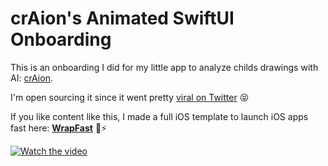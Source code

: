 # crAion's Animated SwiftUI Onboarding

This is an onboarding I did for my little app to analyze childs drawings with AI: [crAion](https://apps.apple.com/app/id6473756867).

I'm open sourcing it since it went pretty [viral on Twitter](https://x.com/juanjovn/status/1805194292606255314) 😝

If you like content like this, I made a full iOS template to launch iOS apps fast here: **[WrapFast](https://WrapFa.st?ref=craion_onboarding)** 🌯⚡️

[![Watch the video](https://img.youtube.com/vi/ZVfuvWMj3fU/maxresdefault.jpg)](https://www.youtube.com/watch?v=ZVfuvWMj3fU)
